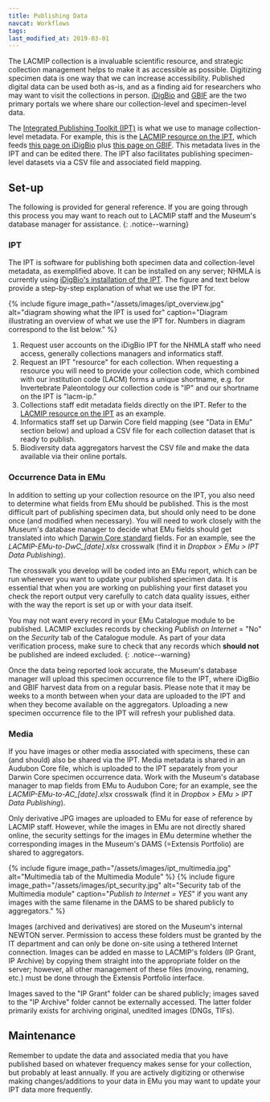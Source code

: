 ```yaml
---
title: Publishing Data
navcat: Workflows
tags:
last_modified_at: 2019-03-01
---
```

The LACMIP collection is a invaluable scientific resource, and strategic collection management helps to make it as accessible as possible. Digitizing specimen data is one way that we can increase accessibility. Published digital data can be used both as-is, and as a finding aid for researchers who may want to visit the collections in person. [iDigBio](http://idigbio.org/) and [GBIF](https://gbif.org) are the two primary portals we where share our collection-level and specimen-level data.

The [Integrated Publishing Toolkit (IPT)](https://www.gbif.org/ipt) is what we use to manage collection-level metadata. For example, this is the [LACMIP resource on the IPT](http://ipt.idigbio.org/resource?r=lacm-ip), which feeds [this page on iDigBio](https://www.idigbio.org/portal/recordsets/5082e6c8-8f5b-4bf6-a930-e3e6de7bf6fb) plus [this page on GBIF](https://www.gbif.org/dataset/f0a7ca6e-8da6-4629-97bd-0368705a4d6b). This metadata lives in the IPT and can be edited there. The IPT also facilitates publishing specimen-level datasets via a CSV file and associated field mapping.

## Set-up

The following is provided for general reference. If you are going through this process you may want to reach out to LACMIP staff and the Museum's database manager for assistance.
{: .notice--warning}

### IPT

The IPT is software for publishing both specimen data and collection-level metadata, as exemplified above. It can be installed on any server; NHMLA is currently using [iDigBio's installation of the IPT](http://ipt.idigbio.org/). The figure and text below provide a step-by-step explanation of what we use the IPT for.

{% include figure image_path="/assets/images/ipt_overview.jpg" alt="diagram showing what the IPT is used for" caption="Diagram illustrating an overview of what we use the IPT for. Numbers in diagram correspond to the list below." %}

1. Request user accounts on the iDigBio IPT for the NHMLA staff who need access, generally collections managers and informatics staff.
2. Request an IPT "resource" for each collection. When requesting a resource you will need to provide your collection code, which combined with our institution code (LACM) forms a unique shortname, e.g. for Invertebrate Paleontology our collection code is "IP" and our shortname on the IPT is "lacm-ip."
3. Collections staff edit metadata fields directly on the IPT. Refer to the [LACMIP resource on the IPT](http://ipt.idigbio.org/resource?r=lacm-ip) as an example.
4. Informatics staff set up Darwin Core field mapping (see "Data in EMu" section below) and upload a CSV file for each collection dataset that is ready to publish.
5. Biodiversity data aggregators harvest the CSV file and make the data available via their online portals.

### Occurrence Data in EMu

In addition to setting up your collection resource on the IPT, you also need to determine what fields from EMu should be published. This is the most difficult part of publishing specimen data, but should only need to be done once (and modified when necessary). You will need to work closely with the Museum's database manager to decide what EMu fields should get translated into which [Darwin Core standard](http://rs.tdwg.org/dwc/terms/) fields. For an example, see the *LACMIP-EMu-to-DwC_[date].xlsx* crosswalk (find it in *Dropbox > EMu > IPT Data Publishing*).

The crosswalk you develop will be coded into an EMu report, which can be run whenever you want to update your published specimen data. It is essential that when you are working on publishing your first dataset you check the report output very carefully to catch data quality issues, either with the way the report is set up or with your data itself.

You may not want every record in your EMu Catalogue module to be published. LACMIP excludes records by checking *Publish on Internet* = "No" on the *Security* tab of the Catalogue module. As part of your data verification process, make sure to check that any records which **should not** be published are indeed excluded.
{: .notice--warning}

Once the data being reported look accurate, the Museum's database manager will upload this specimen occurrence file to the IPT, where iDigBio and GBIF harvest data from on a regular basis. Please note that it may be weeks to a month between when your data are uploaded to the IPT and when they become available on the aggregators. Uploading a new specimen occurrence file to the IPT will refresh your published data.

### Media

If you have images or other media associated with specimens, these can (and should) also be shared via the IPT. Media  metadata is shared in an Audubon Core file, which is uploaded to the IPT separately from your Darwin Core specimen occurrence data. Work with the Museum's database manager to map fields from EMu to Audubon Core; for an example, see the *LACMIP-EMu-to-AC_[date].xlsx* crosswalk (find it in *Dropbox > EMu > IPT Data Publishing*).

Only derivative JPG images are uploaded to EMu for ease of reference by LACMIP staff. However, while the images in EMu are not directly shared online, the security settings for the images in EMu determine whether the corresponding images in the Museum's DAMS (=Extensis Portfolio) are shared to aggregators.

{% include figure image_path="/assets/images/ipt_multimedia.jpg" alt="Multimedia tab of the Multimedia Module" %}
{% include figure image_path="/assets/images/ipt_security.jpg" alt="Security tab of the Multimedia module" caption="_Publish to Internet = YES_" if you want any images with the same filename in the DAMS to be shared publicly to aggregators." %}

Images (archived and derivatives) are stored on the Museum's internal NEWTON server. Permission to access these folders must be granted by the IT department and can only be done on-site using a tethered Internet connection. Images can be added en masse to LACMIP's folders (IP Grant, IP Archive) by copying them straight into the appropriate folder on the server; however, all other management of these files (moving, renaming, etc.) must be done through the Extensis Portfolio interface.

Images saved to the "IP Grant" folder can be shared publicly; images saved to the "IP Archive" folder cannot be externally accessed. The latter folder primarily exists for archiving original, unedited images (DNGs, TIFs).


## Maintenance

Remember to update the data and associated media that you have published based on whatever frequency makes sense for your collection, but probably at least annually. If you are actively digitizing or otherwise making changes/additions to your data in EMu you may want to update your IPT data more frequently.
